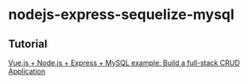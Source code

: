# nodejs-express-sequelize-mysql

## Tutorial

[Vue.js + Node.js + Express + MySQL example: Build a full-stack CRUD Application](https://www.bezkoder.com/vue-js-node-js-express-mysql-crud-example/)